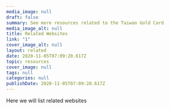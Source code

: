 ```yaml
---
media_image: null
draft: false
summary: See more resources related to the Taiwan Gold Card
media_image_alt: null
title: Related Websites
link: "1"
cover_image_alt: null
layout: related
date: 2020-11-05T07:09:20.617Z
topic: resources
cover_image: null
tags: null
categories: null
publishDate: 2020-11-05T07:09:20.617Z
---
```

Here we will list related websites